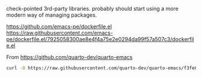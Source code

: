 check-pointed 3rd-party libraries. probably should start using a more
modern way of managing packages.

https://github.com/emacs-pe/dockerfile.el
https://raw.githubusercontent.com/emacs-pe/dockerfile.el/7925058300ae8e4f4a75e2e0294da99f57a507c3/dockerfile.el

From <https://github.com/quarto-dev/quarto-emacs>

```bash
curl -O https://raw.githubusercontent.com/quarto-dev/quarto-emacs/f3fe6fba749dd604586d79d5a1634c299437af97/quarto-mode.el
```
